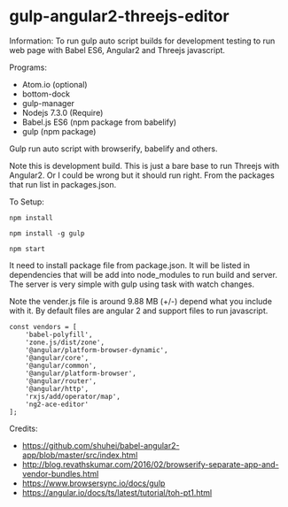 # gulp-angular2-threejs-editor

Information: To run gulp auto script builds for development testing to run web page with Babel ES6, Angular2 and Threejs javascript.

Programs:
 * Atom.io (optional)
  * bottom-dock
  * gulp-manager
 * Nodejs 7.3.0 (Require)
  * Babel.js ES6 (npm package from babelify)
  * gulp (npm package)

Gulp run auto script with browserify, babelify and others.

Note this is development build. This is just a bare base to run Threejs with Angular2. Or I could be wrong but it should run right. From the packages that run list in packages.json.

To Setup:

```
npm install

npm install -g gulp

npm start
```

It need to install package file from package.json. It will be listed in dependencies that will be add into node_modules to run build and server. The server is very simple with gulp using task with watch changes.

Note the vender.js file is around 9.88 MB (+/-) depend what you include with it. By default files are angular 2 and support files to run javascript.

```
const vendors = [
    'babel-polyfill',
    'zone.js/dist/zone',
    '@angular/platform-browser-dynamic',
    '@angular/core',
    '@angular/common',
    '@angular/platform-browser',
    '@angular/router',
    '@angular/http',
    'rxjs/add/operator/map',
    'ng2-ace-editor'
];
```

Credits:
 * https://github.com/shuhei/babel-angular2-app/blob/master/src/index.html
 * http://blog.revathskumar.com/2016/02/browserify-separate-app-and-vendor-bundles.html
 * https://www.browsersync.io/docs/gulp
 * https://angular.io/docs/ts/latest/tutorial/toh-pt1.html

